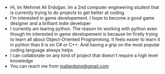 - Hi, Im Mehmet Ali Erdoğan. Im a 2nd computer engineering student that is currently trying to do projects to get better at coding.
- I'm interested in game developement. I hope to become a good game designer and a brilliant indie developer
- I currently am learing python. The reason Im working with python even though Im interested in game developement is because Im firstly trying to learn all about Object-Oriented Programming. It feels easier to learn it in pyhton than it is on C# or C++. And having a grip on the most popular coding language always helps
- I can collaborate on any kind of project that doesn't require a high level knowledge
- You can reach me from malierdgnn@gmail.com

<!---
MaliErdgn/MaliErdgn is a ✨ special ✨ repository because its `README.md` (this file) appears on your GitHub profile.
You can click the Preview link to take a look at your changes.
--->
